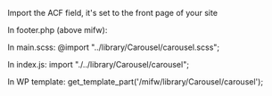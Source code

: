 Import the ACF field, it's set to the front page of your site

In footer.php (above mifw):

<script src="https://cdnjs.cloudflare.com/ajax/libs/slick-carousel/1.8.1/slick.min.js" integrity="sha512-XtmMtDEcNz2j7ekrtHvOVR4iwwaD6o/FUJe6+Zq+HgcCsk3kj4uSQQR8weQ2QVj1o0Pk6PwYLohm206ZzNfubg==" crossorigin="anonymous"></script>
<link rel="stylesheet" href="https://cdnjs.cloudflare.com/ajax/libs/slick-carousel/1.8.1/slick-theme.min.css" integrity="sha512-17EgCFERpgZKcm0j0fEq1YCJuyAWdz9KUtv1EjVuaOz8pDnh/0nZxmU6BBXwaaxqoi9PQXnRWqlcDB027hgv9A==" crossorigin="anonymous" />
<link rel="stylesheet" href="https://cdnjs.cloudflare.com/ajax/libs/slick-carousel/1.8.1/slick.css" integrity="sha512-wR4oNhLBHf7smjy0K4oqzdWumd+r5/+6QO/vDda76MW5iug4PT7v86FoEkySIJft3XA0Ae6axhIvHrqwm793Nw==" crossorigin="anonymous" />


In main.scss:
@import "../library/Carousel/carousel.scss";

In index.js:
import "./../library/Carousel/carousel";

In WP template:
get_template_part('/mifw/library/Carousel/carousel');